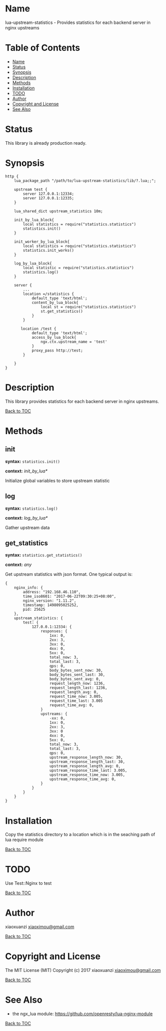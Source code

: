 Name
====

lua-upstream-statistics - Provides statistics for each backend server in nginx upstreams

Table of Contents
=================

* [Name](#name)
* [Status](#status)
* [Synopsis](#synopsis)
* [Description](#description)
* [Methods](#methods)
* [Installation](#installation)
* [TODO](#todo)
* [Author](#author)
* [Copyright and License](#copyright-and-license)
* [See Also](#see-also)

Status
======

This library  is already production ready.

Synopsis
========

```nginx
http {
    lua_package_path "/path/to/lua-upstream-statistics/lib/?.lua;;";

    upstream test {
        server 127.0.0.1:12334;
        server 127.0.0.1:12335;
    }
    
    lua_shared_dict upstream_statistics 10m;

    init_by_lua_block{
        local statistics = require("statistics.statistics")
        statistics.init()
    }

    init_worker_by_lua_block{
        local statistics = require("statistics.statistics")
        statistics.init_works()
    }

    log_by_lua_block{
        local statistic = require("statistics.statistics")
        statistics.log()
    }

    server {
        ...
        location =/statistics {
            default_type 'text/html';
            content_by_lua_block{
                local st = require("statistics.statistics")
                st.get_statistics()
            }
        }

       location /test {
            default_type 'text/html';
            access_by_lua_block{
                ngx.ctx.upstream_name = 'test'
            }
            proxy_pass http://test;
        }

    }
}
```

Description
===========

This library provides statistics for each backend server in nginx upstreams.

[Back to TOC](#table-of-contents)

Methods
=======
init
-------------
**syntax:** `statistics.init()`

**context:** *init_by_lua&#42;*

Initialize global variables to store upstream statistic 

log
-------------
**syntax:** `statistics.log()`

**context:** *log_by_lua&#42;*

Gather upstream data 

get_statistics
-------------
**syntax:** `statistics.get_statistics()`

**context:** *any*

Get upstream statistics with json format.
One typical output is:
```
{
    nginx_info: {
        address: "192.168.46.110",
        time_iso8601: "2017-06-22T09:30:25+08:00",
        nginx_version: "1.11.2",
        timestamp: 1498095025252,
        pid: 25625
    },
    upstream_statistics: {
        test: {
            127.0.0.1:12334: {
                responses: {
                    1xx: 0,
                    2xx: 3,
                    3xx: 0,
                    4xx: 0,
                    5xx: 0,
                    total_now: 3,
                    total_last: 3,
                    qps: 0,
                    body_bytes_sent_now: 30,
                    body_bytes_sent_last: 30,
                    body_bytes_sent_avg: 0,
                    request_length_now: 1236,
                    request_length_last: 1236,
                    request_length_avg: 0,
                    request_time_now: 3.005,
                    request_time_last: 3.005
                    request_time_avg: 0,
                }
                upstreams: {
                    -xx: 0,
                    1xx: 0,
                    2xx: 3,
                    3xx: 0
                    4xx: 0,
                    5xx: 0,
                    total_now: 3,
                    total_last: 3,
                    qps: 0,
                    upstream_response_length_now: 30,
                    upstream_response_length_last: 30,
                    upstream_response_length_avg: 0,
                    upstream_response_time_last: 3.005,
                    upstream_response_time_now: 3.005,
                    upstream_response_time_avg: 0,
                }
            }
        }
    }
}

```

Installation
============
Copy the statistics directory to a location which is in the seaching path of lua require module 

[Back to TOC](#table-of-contents)

TODO
====
Use Test::Nginx to test

[Back to TOC](#table-of-contents)

Author
======

xiaoxuanzi xiaoximou@gmail.com

[Back to TOC](#table-of-contents)

Copyright and License
=====================
The MIT License (MIT)
Copyright (c) 2017 xiaoxuanzi xiaoximou@gmail.com

[Back to TOC](#table-of-contents)

See Also
========
* the ngx_lua module: https://github.com/openresty/lua-nginx-module

[Back to TOC](#table-of-contents)

